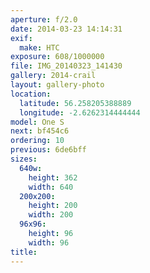 ```yaml
---
aperture: f/2.0
date: 2014-03-23 14:14:31
exif:
  make: HTC
exposure: 608/1000000
file: IMG_20140323_141430
gallery: 2014-crail
layout: gallery-photo
location:
  latitude: 56.258205388889
  longitude: -2.6262314444444
model: One S
next: bf454c6
ordering: 10
previous: 6de6bff
sizes:
  640w:
    height: 362
    width: 640
  200x200:
    height: 200
    width: 200
  96x96:
    height: 96
    width: 96
title: 
---
```

